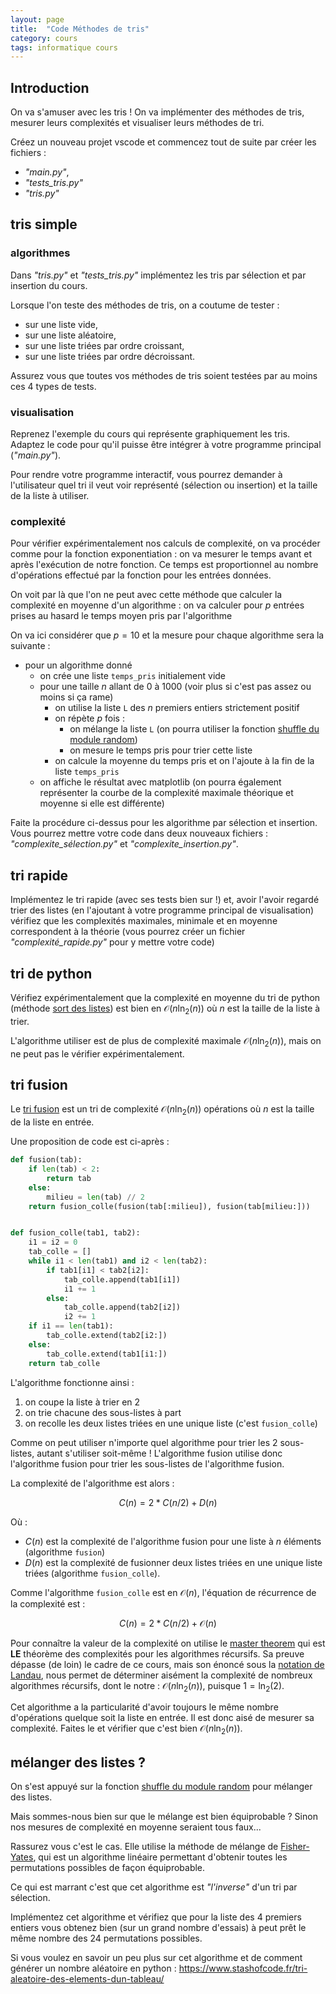 ```yaml
---
layout: page
title:  "Code Méthodes de tris"
category: cours
tags: informatique cours 
---
```


## Introduction

On va s'amuser avec les tris ! On va implémenter des méthodes de tris, mesurer leurs complexités et visualiser leurs méthodes de tri.

Créez un nouveau projet vscode et commencez tout de suite par créer les fichiers :

* _"main.py"_,
* _"tests_tris.py"_
* _"tris.py"_

## tris simple

### algorithmes

Dans _"tris.py"_ et _"tests_tris.py"_ implémentez les tris par sélection et par insertion du cours.

Lorsque l'on teste des méthodes de tris, on a coutume de tester :

* sur une liste vide,
* sur une liste aléatoire,
* sur une liste triées par ordre croissant,
* sur une liste triées par ordre décroissant.

Assurez vous que toutes vos méthodes de tris soient testées par au moins ces 4 types de tests.

### visualisation

Reprenez l'exemple du cours qui représente graphiquement les tris. Adaptez le code pour qu'il puisse être intégrer à votre programme principal (*"main.py"*).

Pour rendre votre programme interactif, vous pourrez demander à l'utilisateur quel tri il veut voir représenté (sélection ou insertion) et la taille de la liste à utiliser.

### complexité

Pour vérifier expérimentalement nos calculs de complexité, on va procéder comme pour la fonction exponentiation : on va mesurer le temps avant et après l'exécution de notre fonction. Ce temps est proportionnel au nombre d'opérations effectué par la fonction pour les entrées données.

On voit par là que l'on ne peut avec cette méthode que calculer la complexité en moyenne d'un algorithme : on va calculer pour $p$ entrées prises au hasard le temps moyen pris par l'algorithme

On va ici considérer que $p = 10$ et la mesure pour chaque algorithme sera la suivante :

* pour un algorithme donné
  * on crée une liste `temps_pris` initialement vide
  * pour une taille $n$ allant de 0 à 1000 (voir plus si c'est pas assez ou moins si ça rame)
    * on utilise la liste `L` des $n$ premiers entiers strictement positif
    * on répète $p$ fois :
      * on mélange la liste `L` (on pourra utiliser la fonction [shuffle du module random](https://docs.python.org/3/library/random.html#random.shuffle))
      * on mesure le temps pris pour trier cette liste
    * on calcule la moyenne du temps pris et on l'ajoute à la fin de la liste `temps_pris`
  * on affiche le résultat avec matplotlib (on pourra également représenter la courbe de la complexité maximale théorique et moyenne si elle est différente)

Faite la procédure ci-dessus pour les algorithme par sélection et insertion. Vous pourrez mettre votre code dans deux nouveaux fichiers : *"complexite_sélection.py"* et *"complexite_insertion.py"*.

## tri rapide

Implémentez le tri rapide (avec ses tests bien sur !) et, avoir l'avoir regardé trier des listes (en l'ajoutant à votre programme principal de visualisation) vérifiez que les complexités maximales, minimale et en moyenne correspondent à la théorie (vous pourrez créer un fichier *"complexité_rapide.py"* pour y mettre votre code)

## tri de python

Vérifiez expérimentalement que la complexité en moyenne du tri de python (méthode [sort des listes](https://docs.python.org/3/howto/sorting.html)) est bien en $\mathcal{O}(n\ln_2(n))$ où $n$ est la taille de la liste à trier.

L'algorithme utiliser est de plus de complexité maximale $\mathcal{O}(n\ln_2(n))$, mais on ne peut pas le vérifier expérimentalement.

## tri fusion

Le [tri fusion](https://fr.wikipedia.org/wiki/Tri_fusion) est un tri de complexité $\mathcal{O}(n\ln_2(n))$ opérations où $n$ est la taille de la liste en entrée.

Une proposition de code est ci-après :

```python
def fusion(tab):
    if len(tab) < 2:
        return tab
    else:
        milieu = len(tab) // 2
    return fusion_colle(fusion(tab[:milieu]), fusion(tab[milieu:]))


def fusion_colle(tab1, tab2):
    i1 = i2 = 0
    tab_colle = []
    while i1 < len(tab1) and i2 < len(tab2):
        if tab1[i1] < tab2[i2]:
            tab_colle.append(tab1[i1])
            i1 += 1
        else:
            tab_colle.append(tab2[i2])
            i2 += 1
    if i1 == len(tab1):
        tab_colle.extend(tab2[i2:])
    else:
        tab_colle.extend(tab1[i1:])
    return tab_colle
```

L'algorithme fonctionne ainsi :

1. on coupe la liste à trier en 2
2. on trie chacune des sous-listes à part
3. on recolle les deux listes triées en une unique liste (c'est `fusion_colle`)

Comme on peut utiliser n'importe quel algorithme pour trier les 2 sous-listes, autant s'utiliser soit-même ! L'algorithme fusion utilise donc l'algorithme fusion pour trier les sous-listes de l'algorithme fusion.

La complexité de l'algorithme est alors :

$$C(n) = 2 * C(n/2) + D(n)$$

Où :
* $C(n)$ est la complexité de l'algorithme fusion pour une liste à $n$ éléments (algorithme `fusion`)
* $D(n)$ est la complexité de fusionner deux listes triées en une unique liste triées (algorithme `fusion_colle`). 

Comme l'algorithme `fusion_colle` est en $\mathcal{O}(n)$, l'équation de récurrence de la complexité est :

$$C(n) = 2 * C(n/2) + \mathcal{O}(n)$$

Pour connaître la valeur de la complexité on utilise le [master theorem](https://fr.wikipedia.org/wiki/Master_theorem) qui est **LE** théorème des complexités pour les algorithmes récursifs. Sa preuve dépasse (de loin) le cadre de ce cours, mais son énoncé sous la  [notation de Landau](https://fr.wikipedia.org/wiki/Master_theorem#%C3%89nonc%C3%A9_avec_la_notation_de_Landau), nous permet de déterminer aisément la complexité de nombreux algorithmes récursifs, dont le notre : $\mathcal{O}(n\ln_2(n))$, puisque $1 = \ln_2(2)$.

Cet algorithme a la particularité d'avoir toujours le même nombre d'opérations quelque soit la liste en entrée. Il est donc aisé de mesurer sa complexité. Faites le et vérifier que c'est bien $\mathcal{O}(n\ln_2(n))$. 

## mélanger des listes ?

On s'est appuyé sur la fonction [shuffle du module random](https://docs.python.org/3/library/random.html#random.shuffle) pour mélanger des listes.

Mais sommes-nous bien sur que le mélange est bien équiprobable ? Sinon nos mesures de complexité en moyenne seraient tous faux...

Rassurez vous c'est le cas. Elle utilise la méthode de mélange de [Fisher-Yates](https://fr.wikipedia.org/wiki/M%C3%A9lange_de_Fisher-Yates), qui est un algorithme linéaire permettant d'obtenir toutes les permutations possibles de façon équiprobable.

Ce qui est marrant c'est que cet algorithme est *"l'inverse"* d'un tri par sélection. 

Implémentez cet algorithme et vérifiez que pour la liste des 4 premiers entiers vous obtenez bien (sur un grand nombre d'essais) à peut prêt le même nombre des 24 permutations possibles.

Si vous voulez en savoir un peu plus sur cet algorithme et de comment générer un nombre aléatoire en python : <https://www.stashofcode.fr/tri-aleatoire-des-elements-dun-tableau/>